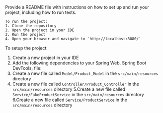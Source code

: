 Provide a README file with instructions on how to set up and run your project, including how to run tests.
```
To run the project:
1. Clone the repository
2. Open the project in your IDE
3. Run the project
4. Open your browser and navigate to `http://localhost:8080/`
```

To setup the project:
1. Create a new project in your IDE
2. Add the following dependencies to your Spring Web, Spring Boot DevTools, file:
3. Create a new file called `Model/Product_Model` in the `src/main/resources` directory
4. Create a new file called `Controller/Product_Controller` in the `src/main/resources` directory
5.Create a new file called `Service/FakeProductService` in the `src/main/resources` directory
6.Create a new file called `Service/ProductService` in the `src/main/resources` directory

   

